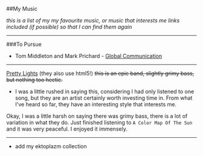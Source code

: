 [//]: Music
##My Music

_this is a list of my my favourite music, or music that interests me_
_links included (if possible) so that I can find them again_

----
###To Pursue
- Tom Middleton and Mark Prichard - [Global Communication](http://vimeo.com/19630195)

----
[Pretty Lights](http://prettylightsmusic.com) (they also use html5!)
<strike>this is an epic band, slightly grimy bass, but nothing too
hectic.</strike>
- I was a little rushed in saying this, considering I had only listened to
      one song, but they are an artist certainly worth investing time in.
From what I've heard so far, they have an interesting style that interests me.

Okay, I was a little harsh on saying there was grimy bass, there is a lot of
variation in what they do. Just finished listening to `A Color Map Of The Sun`
and it was very peaceful. I enjoyed it immensely.

----
- add my ektoplazm collection
